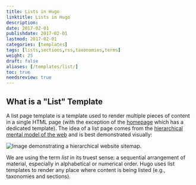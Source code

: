 ```yaml
---
title: Lists in Hugo
linktitle: Lists in Hugo
description:
date: 2017-02-01
publishdate: 2017-02-01
lastmod: 2017-02-01
categories: [templates]
tags: [lists,sections,rss,taxonomies,terms]
weight: 25
draft: false
aliases: [/templates/list/]
toc: true
needsreview: true
---
```


## What is a "List" Template

A list page template is a template used to render multiple pieces of content in a single HTML page (with the exception of the [homepage][] which has a dedicated template). The idea of a list page comes from the [hierarchical mental model of the web][mentalmodel] and is best demonstrated visually:

![Image demonstrating a hierarchical website sitemap.](/images/)

We are using the term *list* in its truest sense: a sequential arrangement of material, especially in alphabetical or numerical order. Hugo uses list templates to render any place where content is being listed (e.g., taxonomies and sections).



[homepage]: /templates/homepage-template/
[mentalmodel]: http://webstyleguide.com/wsg3/3-information-architecture/3-site-structure.html